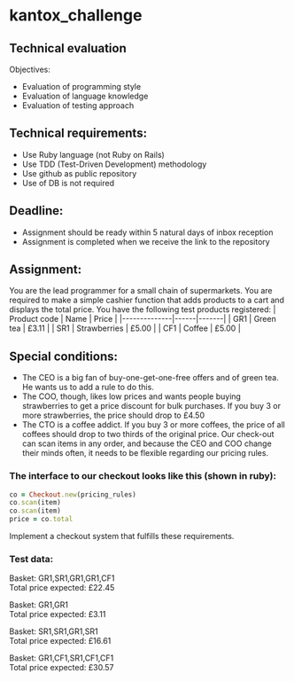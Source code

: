 # kantox_challenge
## Technical evaluation

Objectives:
* Evaluation of programming style
* Evaluation of language knowledge
* Evaluation of testing approach

## Technical requirements:

* Use Ruby language (not Ruby on Rails)
* Use TDD (Test-Driven Development) methodology
* Use github as public repository
* Use of DB is not required

## Deadline:

* Assignment should be ready within 5 natural days of inbox reception
* Assignment is completed when we receive the link to the repository

## Assignment:

You are the lead programmer for a small chain of supermarkets. You are required to make a simple
cashier function that adds products to a cart and displays the total price.
You have the following test products registered:
| Product code | Name | Price |
|--------------|------|-------|
| GR1 | Green tea | £3.11 |
| SR1 | Strawberries | £5.00 |
| CF1 | Coffee | £5.00 |

## Special conditions:

* The CEO is a big fan of buy-one-get-one-free offers and of green tea. He wants us to add a
rule to do this.
* The COO, though, likes low prices and wants people buying strawberries to get a price
discount for bulk purchases. If you buy 3 or more strawberries, the price should drop to £4.50
* The CTO is a coffee addict. If you buy 3 or more coffees, the price of all coffees should drop
to two thirds of the original price.
Our check-out can scan items in any order, and because the CEO and COO change their minds
often, it needs to be flexible regarding our pricing rules.

### The interface to our checkout looks like this (shown in ruby):
```ruby
co = Checkout.new(pricing_rules)  
co.scan(item)  
co.scan(item)  
price = co.total
```
Implement a checkout system that fulfills these requirements.  
### Test data:
Basket: GR1,SR1,GR1,GR1,CF1  
Total price expected: £22.45  

Basket: GR1,GR1  
Total price expected: £3.11  

Basket: SR1,SR1,GR1,SR1  
Total price expected: £16.61  

Basket: GR1,CF1,SR1,CF1,CF1  
Total price expected: £30.57  
